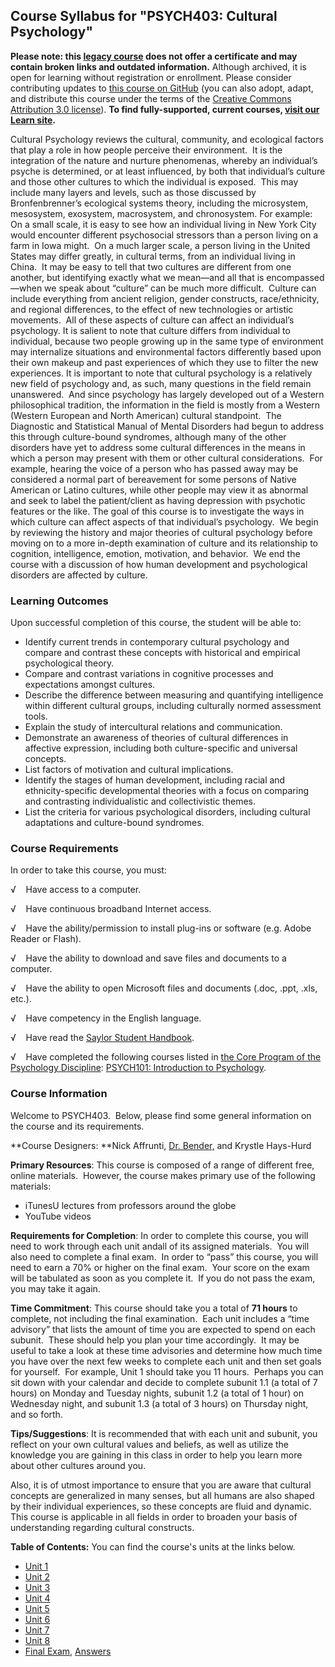 Course Syllabus for "PSYCH403: Cultural Psychology"
---------------------------------------------------

**Please note: this [legacy course](https://sayloracademy.zendesk.com/hc/en-us/articles/206089967) does not offer a certificate and may contain 
broken links and outdated information.** Although archived, it is open 
for learning without registration or enrollment. Please consider contributing 
updates to [this course on GitHub](https://github.com/saylordotorg/course_psych403) 
(you can also adopt, adapt, and distribute this course under the terms of 
the [Creative Commons Attribution 3.0 license](http://creativecommons.org/licenses/by/3.0/)). **To find fully-supported, current courses, [visit our 
Learn site](https://learn.saylor.org).**

Cultural Psychology reviews the cultural, community, and ecological
factors that play a role in how people perceive their environment.  It
is the integration of the nature and nurture phenomenas, whereby an
individual’s psyche is determined, or at least influenced, by both that
individual’s culture and those other cultures to which the individual is
exposed.  This may include many layers and levels, such as those
discussed by Bronfenbrenner’s ecological systems theory, including the
microsystem, mesosystem, exosystem, macrosystem, and chronosystem. For
example: On a small scale, it is easy to see how an individual living in
New York City would encounter different psychosocial stressors than a
person living on a farm in Iowa might.  On a much larger scale, a person
living in the United States may differ greatly, in cultural terms, from
an individual living in China.  It may be easy to tell that two cultures
are different from one another, but identifying exactly what we mean—and
all that is encompassed—when we speak about “culture” can be much more
difficult.  Culture can include everything from ancient religion, gender
constructs, race/ethnicity, and regional differences, to the effect of
new technologies or artistic movements.  All of these aspects of culture
can affect an individual’s psychology. It is salient to note that
culture differs from individual to individual, because two people
growing up in the same type of environment may internalize situations
and environmental factors differently based upon their own makeup and
past experiences of which they use to filter the new experiences. It is
important to note that cultural psychology is a relatively new field of
psychology and, as such, many questions in the field remain unanswered. 
And since psychology has largely developed out of a Western
philosophical tradition, the information in the field is mostly from a
Western (Western European and North American) cultural standpoint.  The
Diagnostic and Statistical Manual of Mental Disorders had begun to
address this through culture-bound syndromes, although many of the other
disorders have yet to address some cultural differences in the means in
which a person may present with them or other cultural considerations. 
For example, hearing the voice of a person who has passed away may be
considered a normal part of bereavement for some persons of Native
American or Latino cultures, while other people may view it as abnormal
and seek to label the patient/client as having depression with psychotic
features or the like. The goal of this course is to investigate the ways
in which culture can affect aspects of that individual’s psychology.  We
begin by reviewing the history and major theories of cultural psychology
before moving on to a more in-depth examination of culture and its
relationship to cognition, intelligence, emotion, motivation, and
behavior.  We end the course with a discussion of how human development
and psychological disorders are affected by culture.

### Learning Outcomes

Upon successful completion of this course, the student will be able
to:  
  

-   <span dir="LTR">Identify current trends in contemporary cultural
    psychology and compare and contrast these concepts with historical
    and empirical psychological theory.</span>
-   <span dir="LTR">Compare and contrast variations in cognitive
    processes and expectations amongst cultures.</span>
-   <span dir="LTR">Describe the difference between measuring and
    quantifying intelligence within different cultural groups, including
    culturally normed assessment tools.</span>
-   <span dir="LTR">Explain the study of intercultural relations and
    communication. </span>
-   <span dir="LTR">Demonstrate an awareness of theories of cultural
    differences in affective expression, including both culture-specific
    and universal concepts.</span>
-   <span dir="LTR">List factors of motivation and cultural
    implications. </span>
-   <span dir="LTR">Identify the stages of human development, including
    racial and ethnicity-specific developmental theories with a focus on
    comparing and contrasting individualistic and collectivistic themes.
    </span>
-   <span dir="LTR">List the criteria for various psychological
    disorders, including cultural adaptations and culture-bound
    syndromes. </span>

### Course Requirements

In order to take this course, you must:  
  
 <span dir="LTR">√    Have access to a computer.</span>  
  
 <span dir="LTR">√    Have continuous broadband Internet
access.</span>  
  
 <span dir="LTR">√    Have the ability/permission to install plug-ins or
software (e.g. Adobe Reader or Flash).</span>  
  
 <span dir="LTR">√    Have the ability to download and save files and
documents to a computer.</span>  
  
 <span dir="LTR">√    Have the ability to open Microsoft files and
documents (.doc, .ppt, .xls, etc.).</span>  
  
 <span dir="LTR">√    Have competency in the English language.</span>  
  
 √    Have read the [Saylor Student
Handbook](https://resources.saylor.org/archived/wp-content/uploads/2012/05/Saylor-StudentHandbook.pdf).  
  
 <span dir="LTR">√    Have completed the following courses listed in
</span>[the Core Program of the Psychology
Discipline](http://www.saylor.org/majors/psychology/): [PSYCH101:
Introduction to Psychology](http://www.saylor.org/courses/psych101/).

### Course Information

Welcome to PSYCH403.  Below, please find some general information on the
course and its requirements.

**Course Designers: **Nick Affrunti, [Dr.
Bender,](http://www.saylor.org/faculty-a-g/#DrBender) and Krystle
Hays-Hurd

**Primary Resources**: This course is composed of a range of different
free, online materials.  However, the course makes primary use of the
following materials:

-   <span dir="LTR">iTunesU lectures from professors around the
    globe</span>
-   <span dir="LTR">YouTube videos </span>

**Requirements for Completion**: In order to complete this course, you
will need to work through each unit andall of its assigned materials. 
You will also need to complete a final exam.  In order to “pass” this
course, you will need to earn a 70% or higher on the final exam.  Your
score on the exam will be tabulated as soon as you complete it.  If you
do not pass the exam, you may take it again.

**Time Commitment**: This course should take you a total of **71 hours**
to complete, not including the final examination.  Each unit includes a
“time advisory” that lists the amount of time you are expected to spend
on each subunit.  These should help you plan your time accordingly.  It
may be useful to take a look at these time advisories and determine how
much time you have over the next few weeks to complete each unit and
then set goals for yourself.  For example, Unit 1 should take you 11
hours.  Perhaps you can sit down with your calendar and decide to
complete subunit 1.1 (a total of 7 hours) on Monday and Tuesday nights,
subunit 1.2 (a total of 1 hour) on Wednesday night, and subunit 1.3 (a
total of 3 hours) on Thursday night, and so forth.

**Tips/Suggestions**: It is recommended that with each unit and subunit,
you reflect on your own cultural values and beliefs, as well as utilize
the knowledge you are gaining in this class in order to help you learn
more about other cultures around you. 

Also, it is of utmost importance to ensure that you are aware that
cultural concepts are generalized in many senses, but all humans are
also shaped by their individual experiences, so these concepts are fluid
and dynamic.  This course is applicable in all fields in order to
broaden your basis of understanding regarding cultural constructs.

**Table of Contents:** You can find the course's units at the links below.

- [Unit 1](https://legacy.saylor.org/psych403/Unit01/)
- [Unit 2](https://legacy.saylor.org/psych403/Unit02/)
- [Unit 3](https://legacy.saylor.org/psych403/Unit03/)
- [Unit 4](https://legacy.saylor.org/psych403/Unit04/)
- [Unit 5](https://legacy.saylor.org/psych403/Unit05/)
- [Unit 6](https://legacy.saylor.org/psych403/Unit06/)
- [Unit 7](https://legacy.saylor.org/psych403/Unit07/)
- [Unit 8](https://legacy.saylor.org/psych403/Unit08/)
- [Final Exam](http://saylordotorg.github.io/LegacyExams/PSYCH/PSYCH403/PSYCH403-FinalExam.html), [Answers](http://saylordotorg.github.io/LegacyExams/PSYCH/PSYCH403/PSYCH403-FinalExam-Answers.html)
